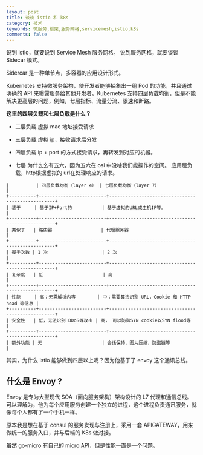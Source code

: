 ```yaml
---
layout: post
title: 谈谈 istio 和 k8s
category: 技术
keywords: 微服务,框架,服务网格,servicemesh,istio,k8s
comments: false
---
```


说到 istio，就要说到 Service Mesh 服务网格。
说到服务网格，就要谈谈 Sidecar 模式。

Sidercar 是一种单节点，多容器的应用设计形式。

Kubernetes 支持微服务架构，使开发者能够抽象出一组 Pod 的功能，并且通过明确的 API 来曝露服务给其他开发者。Kubernetes 支持四层负载均衡，但是不能解决更高层的问题，例如，七层指标、流量分流、限速和断路。

<!-- more -->

**这里的四层负载和七层负载是什么？**

- 二层负载
  虚拟 mac 地址接受请求

- 三层负载
  虚拟 ip，接收请求后分发

- 四层负载
  ip + port 的方式接受请求，再转发到对应的机器。

- 七层
  为什么么有五六，因为五六在 osi 中没啥我们能操作的空间。
  应用层负载，http根据虚拟的 url在处理响应的请求。

```
|          | 四层负载均衡（layer 4） | 七层负载均衡（layer 7）                          |
+----------+-------------------------+--------------------------------------------------+
| 基于     | 基于IP+Port的           | 基于虚拟的URL或主机IP等。                        |
+----------+-------------------------+--------------------------------------------------+
| 类似于   | 路由器                  | 代理服务器                                       |
+----------+-------------------------+--------------------------------------------------+
| 握手次数 | 1 次                    | 2 次                                             |
+----------+-------------------------+--------------------------------------------------+
| 复杂度   | 低                      | 高                                               |
+----------+-------------------------+--------------------------------------------------+
| 性能     | 高；无需解析内容        | 中；需要算法识别 URL，Cookie 和 HTTP head 等信息 |
+----------+-------------------------+--------------------------------------------------+
| 安全性   | 低，无法识别 DDoS等攻击 | 高， 可以防御SYN cookie以SYN flood等             |
+----------+-------------------------+--------------------------------------------------+
| 额外功能 | 无                      | 会话保持，图片压缩，防盗链等                     |
```

其实，为什么 istio 能够做到四层以上呢？因为他基于了 envoy 这个通讯总线。

## 什么是 Envoy ?

Envoy 是专为大型现代 SOA（面向服务架构）架构设计的 L7 代理和通信总线。
可以理解为，他为每个应用服务创建一个独立的进程，这个进程负责通讯服务，就像每个人都有了一个手机一样。

原本我是想在基于 consul 的服务发现与注册上，采用一套 APIGATEWAY，用来做统一的服务入口，并与后端的 K8s 做对接。

虽然 go-micro 有自己的 micro API，但是性能一直是一个问题。

